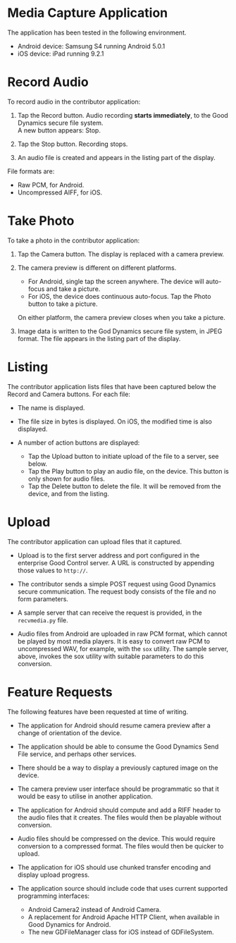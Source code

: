 # Media Capture Application

The application has been tested in the following environment.

-   Android device: Samsung S4 running Android 5.0.1
-   iOS device: iPad running 9.2.1

Record Audio
============
To record audio in the contributor application:

1.  Tap the Record button. Audio recording **starts immediately**, to the Good
    Dynamics secure file system.  
    A new button appears: Stop.

2.  Tap the Stop button. Recording stops.

3.  An audio file is created and appears in the listing part of the display.

File formats are:

-   Raw PCM, for Android.
-   Uncompressed AIFF, for iOS.

Take Photo
==========
To take a photo in the contributor application:

1.  Tap the Camera button. The display is replaced with a camera preview.

2.  The camera preview is different on different platforms.

    -   For Android, single tap the screen anywhere. The device will auto-focus
        and take a picture.
    -   For iOS, the device does continuous auto-focus. Tap the Photo button to
        take a picture.
        
    On either platform, the camera preview closes when you take a picture.

3.  Image data is written to the God Dynamics secure file system, in JPEG format.
    The file appears in the listing part of the display.

Listing
=======
The contributor application lists files that have been captured below the Record
and Camera buttons. For each file:

-   The name is displayed.
-   The file size in bytes is displayed. On iOS, the modified time is also
    displayed.
-   A number of action buttons are displayed:

    -   Tap the Upload button to initiate upload of the file to a server, see
        below.
    -   Tap the Play button to play an audio file, on the device. This button is
        only shown for audio files.
    -   Tap the Delete button to delete the file. It will be removed from the
        device, and from the listing.

Upload
======
The contributor application can upload files that it captured.

-   Upload is to the first server address and port configured in the enterprise
    Good Control server. A URL is constructed by appending those values to
    `http://`.

-   The contributor sends a simple POST request using Good Dynamics secure
    communication. The request body consists of the file and no form parameters.

-   A sample server that can receive the request is provided, in the
    `recvmedia.py` file.

-   Audio files from Android are uploaded in raw PCM format, which cannot be
    played by most media players. It is easy to convert raw PCM to uncompressed
    WAV, for example, with the `sox` utility. The sample server, above, invokes
    the sox utility with suitable parameters to do this conversion.

Feature Requests
================
The following features have been requested at time of writing.

-   The application for Android should resume camera preview after a change of
    orientation of the device.
-   The application should be able to consume the Good Dynamics Send File
    service, and perhaps other services.
-   There should be a way to display a previously captured image on the device.
-   The camera preview user interface should be programmatic so that it would be
    easy to utilise in another application.
-   The application for Android should compute and add a RIFF header to the
    audio files that it creates. The files would then be playable without
    conversion.
-   Audio files should be compressed on the device. This would require
    conversion to a compressed format. The files would then be quicker to
    upload.
-   The application for iOS should use chunked transfer encoding and display
    upload progress.
-   The application source should include code that uses current supported
    programming interfaces:
    
    -   Android Camera2 instead of Android Camera.
    -   A replacement for Android Apache HTTP Client, when available in Good
        Dynamics for Android.
    -   The new GDFileManager class for iOS instead of GDFileSystem.
